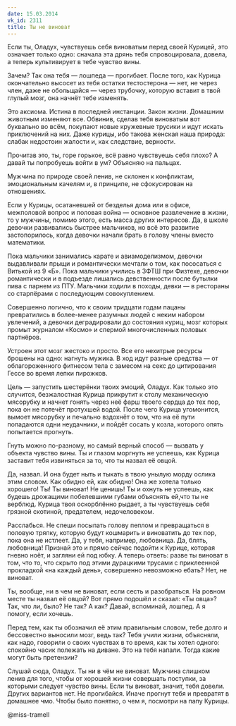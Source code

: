 ```yaml
---
date: 15.03.2014
vk_id: 2311
title: Ты не виноват
---
```


Если ты, Оладух, чувствуешь себя виноватым перед своей Курицей, это означает только одно: сначала эта дрянь тебя спровоцировала, довела, а теперь культивирует в тебе чувство вины.

Зачем? Так она тебя — лошпеда — прогибает. После того, как Курица окончательно высосет из тебя остатки тестостерона — нет, не через член, даже не обольщайся — через трубочку, которую вставит в твой глупый мозг, она начнёт тебе изменять.

Это аксиома. Истина в последней инстанции. Закон жизни. Домашним животным изменяют все. Обвинив, сделав тебя виноватым вот буквально во всём, покупают новые кружевные трусики и идут искать приключений на них. Даже курицы, ибо такова женская наша природа: слабак недостоин жалости и, как следствие, верности.

Прочитав это, ты, горе горькое, всё равно чувствуешь себя плохо? А давай ты попробуешь войти в ум? Объясняю на пальцах.

Мужчина по природе своей ленив, не склонен к конфликтам, эмоциональным качелям и, в принципе, не сфокусирован на отношениях.

Если у Курицы, осатаневшей от безделья дома или в офисе, межполовой вопрос и половая война — основное развлечение в жизни, то у мужчины, помимо этого, есть масса других интересов. Да, в школе девочки развивались быстрее мальчиков, но всё это развитие застопорилось, когда девочки начали брать в голову члены вместо математики.

Пока мальчики занимались карате и авиамоделизмом, девочки выдавливали прыщи и романтически мечтали о том, как пососаться с Витькой из 9 «Б».
Пока мальчики учились в ЗФТШ при Физтехе, девочки романтически и в подъезде лишались девственности после бутылки пива с парнем из ПТУ. 
Мальчики ходили в походы, девки — в рестораны со старпёрами с последующим совокуплением.

Совершенно логично, что к своим тридцати годам пацаны превратились в более-менее разумных людей с неким набором увлечений, а девочки деградировали до состояния куриц, мозг которых промыт журналом «Космо» и спермой многочисленных половых партнёров.

Устроен этот мозг жестоко и просто. Все его нехитрые ресурсы брошены на одно: нагнуть мужика. В ход идут разные средства — от облагороженного фитнесом тела с замесом на секс до цитирования Гессе во время лепки пирожков.

Цель — запустить шестерёнки твоих эмоций, Оладух. Как только это случится, безжалостная Курица прикрутит к столу механическую мясорубку и начнет гонять через неё фарш твоего сердца до тех пор, пока он не потечёт протухшей водой. После чего Курица угомонится, вымоет мясорубку и печально вздохнёт о том, что на её пути попадаются одни неудачники, и пойдёт сосать у козла, которого опять попытается прогнуть.

Гнуть можно по-разному, но самый верный способ — вызвать у объекта чувство вины. Ты и глазом моргнуть не успеешь, как Курица заставит тебя извиняться за то, что ты назвал её овцой.

Да, назвал. И она будет ныть и тыкать в твою унылую морду ослика этим словом. Как обидно ей, как обидно&#33; Она же хотела только хорошего&#33; Ты&#33; Ты виноват&#33; Не ценишь&#33; Ты и охнуть не успеешь, как будешь дрожащими побелевшими губами объяснять ей,что ты не верблюд. Курица твоя оскорблённо рыдает, а ты чувствуешь себя грязной скотиной, предателем, недочеловеком.

Расслабься. Не спеши посыпать голову пеплом и превращаться в половую тряпку, которую будут кошмарить и виноватить до тех пор, пока она не истлеет. Да, у тебя, например, любовница. Да, блять, любовница&#33; Признай это и прямо сейчас подойти к Курице, которая гневно ноёт, и загляни ей под юбку. А теперь ответь: разве ты виноват в том, что то, что скрыто под этими дурацкими трусами с приклеенной прокладкой «на каждый день», совершенно невозможно ебать? Нет, не виноват.

Ты, вообще, ни в чем не виноват, если сесть и разобраться. На ровном месте ты назвал её овцой? Вот прямо подошёл и сказал: «Ты овца»? Так, что ли, было? Не так? А как? Давай, вспоминай, лошпед. А я помогу, если хочешь.

Перед тем, как ты обозначил её этим правильным словом, тебе долго и бессовестно выносили мозг, ведь так? Тебя учили жизни, объясняли, как надо, говорили о своих чувствах в то время, как ты хотел одного: спокойно часик полежать на диване. Это на тебя напали. Тогда какие могут быть претензии?

Слушай сюда, Оладух. Ты ни в чём не виноват. Мужчина слишком ленив для того, чтобы от хорошей жизни совершать поступки, за которыми следует чувство вины. Если ты виноват, значит, тебя довели. Других вариантов нет. Не прогибайся. Иначе прогнут тебя и превратят в домашнее чмо. Чтобы было понятно, о чем я, посмотри на папу Курицы.

@miss-tramell